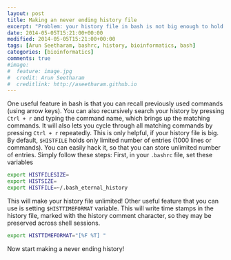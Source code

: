 ```yaml
---
layout: post
title: Making an never ending history file
excerpt: "Problem: your history file in bash is not big enough to hold every single command you type"
date: 2014-05-05T15:21:00+00:00
modified: 2014-05-05T15:21:00+00:00
tags: [Arun Seetharam, bashrc, history, bioinformatics, bash]
categories: [bioinformatics]
comments: true
#image:
#  feature: image.jpg
#  credit: Arun Seetharam
#  creditlink: http://aseetharam.github.io
---
```


One useful feature in bash is that you can recall previously used commands (using arrow keys). You can also recursively search your history by pressing `Ctrl + r` and typing the command name, which brings up the matching commands. It will also lets you cycle through all matching commands by pressing `Ctrl + r` repeatedly. This is only helpful, if your history file is big. By default, `$HISTFILE` holds only limited number of entries (1000 lines or commands). You can easily hack it, so that you can store unlimited number of entries. Simply follow these steps:
First, in your `.bashrc` file, set these variables

```bash
export HISTFILESIZE=
export HISTSIZE=
export HISTFILE=~/.bash_eternal_history
```

This will make your history file unlimited! Other useful feature that you can use is setting `$HISTTIMEFORMAT` variable. This will write time stamps in the history file, marked with the history comment character, so they may be preserved across shell sessions.

```bash
export HISTTIMEFORMAT="[%F %T] "
```

Now start making a never ending history!
